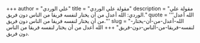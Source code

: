 +++
author = "علي الوردي"
title = "مقولة علي الوردي"
description = "مقولة علي الوردي: الله أعدل من أن يختار لنفسه فريقا من الناس دون فريق."
quote = '''الله أعدل من أن يختار لنفسه فريقا من الناس دون فريق.''' 
slug = "الله-أعدل-من-أن-يختار-لنفسه-فريقا-من-الناس-دون-فريق"
+++
الله أعدل من أن يختار لنفسه فريقا من الناس دون فريق.
